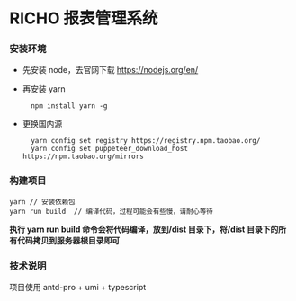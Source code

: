 # RICHO 报表管理系统

### 安装环境

- 先安装 node，去官网下载 https://nodejs.org/en/
- 再安装 yarn
  ```
    npm install yarn -g
  ```
- 更换国内源

  ```
    yarn config set registry https://registry.npm.taobao.org/
    yarn config set puppeteer_download_host https://npm.taobao.org/mirrors
  ```

### 构建项目

```
yarn // 安装依赖包
yarn run build  // 编译代码，过程可能会有些慢，请耐心等待
```

**执行 yarn run build  命令会将代码编译，放到/dist 目录下，将/dist 目录下的所有代码拷贝到服务器根目录即可**

### 技术说明

项目使用 antd-pro + umi + typescript
